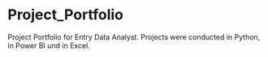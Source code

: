 # Project_Portfolio
Project Portfolio for Entry Data Analyst.
Projects were conducted in Python, in Power BI und in Excel.
